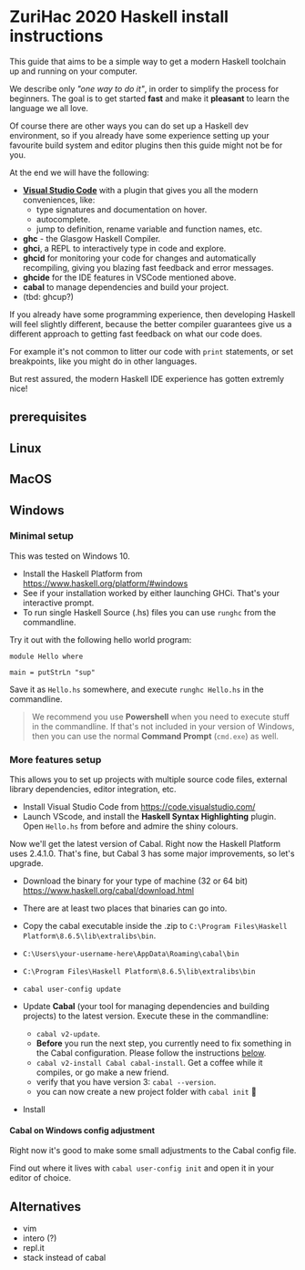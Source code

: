 # ZuriHac 2020 Haskell install instructions

This guide that aims to be a simple way to get a modern Haskell toolchain up and running on your computer.

We describe only _"one way to do it"_, in order to simplify the process for beginners. The goal is to get started **fast** and make it **pleasant** to learn the language we all love.

Of course there are other ways you can do set up a Haskell dev environment, so if you already have some experience setting up your favourite build system and editor plugins then this guide might not be for you.

At the end we will have the following:

- **[Visual Studio Code](https://code.visualstudio.com/)** with a plugin that gives you all the modern conveniences, like:
  - type signatures and documentation on hover.
  - autocomplete.
  - jump to definition, rename variable and function names, etc.
- **ghc** - the Glasgow Haskell Compiler.
- **ghci**, a REPL to interactively type in code and explore.
- **ghcid** for monitoring your code for changes and automatically recompiling, giving you blazing fast feedback and error messages.
- **ghcide** for the IDE features in VSCode mentioned above.
- **cabal** to manage dependencies and build your project.
- (tbd: ghcup?)

If you already have some programming experience, then developing Haskell will feel slightly different, because the better compiler guarantees give us a different approach to getting fast feedback on what our code does.

For example it's not common to litter our code with `print` statements, or set breakpoints, like you might do in other languages.

But rest assured, the modern Haskell IDE experience has gotten extremly nice!


## prerequisites

## Linux

## MacOS

## Windows

### Minimal setup

This was tested on Windows 10.

- Install the Haskell Platform from https://www.haskell.org/platform/#windows
- See if your installation worked by either launching GHCi. That's your interactive prompt.
- To run single Haskell Source (.hs) files you can use `runghc` from the commandline.

Try it out with the following hello world program:

```
module Hello where

main = putStrLn "sup"
```

Save it as `Hello.hs` somewhere, and execute `runghc Hello.hs` in the commandline.

> We recommend you use **Powershell** when you need to execute stuff in the commandline. If that's not included in your version of Windows, then you can use the normal **Command Prompt** (`cmd.exe`) as well.

### More features setup

This allows you to set up projects with multiple source code files, external library dependencies, editor integration, etc.

- Install Visual Studio Code from https://code.visualstudio.com/
- Launch VScode, and install the **Haskell Syntax Highlighting** plugin. Open `Hello.hs` from before and admire the shiny colours.

Now we'll get the latest version of Cabal. Right now the Haskell Platform uses 2.4.1.0. That's fine, but Cabal 3 has some major improvements, so let's upgrade.

- Download the binary for your type of machine (32 or 64 bit) https://www.haskell.org/cabal/download.html
- There are at least two places that binaries can go into.
- Copy the cabal executable inside the .zip to `C:\Program Files\Haskell Platform\8.6.5\lib\extralibs\bin`.
- `C:\Users\your-username-here\AppData\Roaming\cabal\bin`
- `C:\Program Files\Haskell Platform\8.6.5\lib\extralibs\bin`
- `cabal user-config update`

- Update **Cabal** (your tool for managing dependencies and building projects) to the latest version. Execute these in the commandline:
    - `cabal v2-update`.
    - **Before** you run the next step, you currently need to fix something in the Cabal configuration. Please follow the instructions [below](#Cabal-on-Windows-config-adjustment).
    - `cabal v2-install Cabal cabal-install`. Get a coffee while it compiles, or go make a new friend.
    - verify that you have version 3: `cabal --version`.
    - you can now create a new project folder with `cabal init` 🎉
- Install 

#### Cabal on Windows config adjustment

Right now it's good to make some small adjustments to the Cabal config file.

Find out where it lives with `cabal user-config init` and open it in your editor of choice.

## Alternatives

- vim
- intero (?)
- repl.it
- stack instead of cabal
